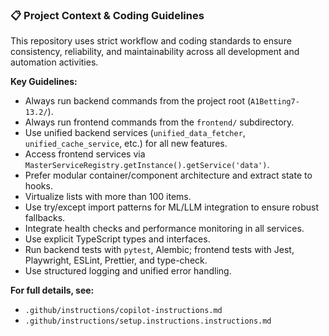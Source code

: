 ### 📋 Project Context & Coding Guidelines

This repository uses strict workflow and coding standards to ensure consistency, reliability, and maintainability across all development and automation activities.

**Key Guidelines:**

- Always run backend commands from the project root (`A1Betting7-13.2/`).
- Always run frontend commands from the `frontend/` subdirectory.
- Use unified backend services (`unified_data_fetcher`, `unified_cache_service`, etc.) for all new features.
- Access frontend services via `MasterServiceRegistry.getInstance().getService('data')`.
- Prefer modular container/component architecture and extract state to hooks.
- Virtualize lists with more than 100 items.
- Use try/except import patterns for ML/LLM integration to ensure robust fallbacks.
- Integrate health checks and performance monitoring in all services.
- Use explicit TypeScript types and interfaces.
- Run backend tests with `pytest`, Alembic; frontend tests with Jest, Playwright, ESLint, Prettier, and type-check.
- Use structured logging and unified error handling.

**For full details, see:**

- `.github/instructions/copilot-instructions.md`
- `.github/instructions/setup.instructions.instructions.md`
